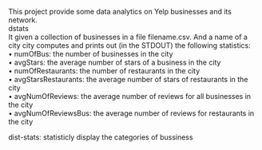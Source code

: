This project provide some data analytics on Yelp businesses and its network.
<br>
dstats<br>
It given a collection of businesses in a file filename.csv.
And a name of a city city computes and prints out (in the STDOUT) the following statistics:
<br>• numOfBus: the number of businesses in the city
<br>• avgStars: the average number of stars of a business in the city
<br>• numOfRestaurants: the number of restaurants in the city
<br>• avgStarsRestaurants: the average number of stars of restaurants in the city
<br>• avgNumOfReviews: the average number of reviews for all businesses in the city
<br>• avgNumOfReviewsBus: the average number of reviews for restaurants in the city

dist-stats:
statisticly display the categories of bussiness
